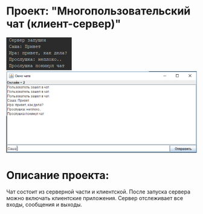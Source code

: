 # Проект: "Многопользовательский чат (клиент-сервер)"
![Скриншот](Чат2.PNG)
![Скриншот](Чат.PNG)

# Описание проекта: 
Чат состоит из серверной части и клиентской. После запуска сервера можно включать клиентские приложения. Сервер отслеживает все входы, сообщения и выходы.
